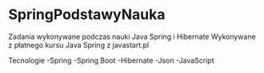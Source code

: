 # SpringPodstawyNauka

Zadania wykonywane podczas nauki Java Spring i Hibernate
Wykonywane z płatnego kursu Java Spring z javastart.pl

Tecnologie
-Spring
-Spring Boot
-Hibernate
-Json
-JavaScript
